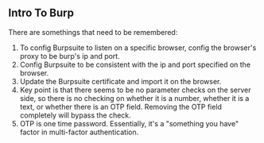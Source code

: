 ## Intro To Burp
There are somethings that need to be remembered:
1. To config Burpsuite to listen on a specific browser, config the browser's proxy to be burp's ip and port.
2. Config Burpsuite to be consistent with the ip and port specified on the browser.
3. Update the Burpsuite certificate and import it on the browser.
4. Key point is that there seems to be no parameter checks on the server side, so there is no checking on whether it is a number, whether it is a text, or whether there is an OTP field. Removing the OTP field completely will bypass the check.
5. OTP is one time password. Essentially, it's a "something you have" factor in multi-factor authentication.